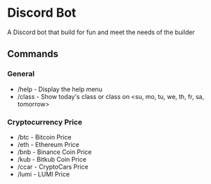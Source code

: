 # Discord Bot
A Discord bot that build for fun and meet the needs of the builder

## Commands
### General
- /help - Display the help menu
- /class <day> - Show today's class or class on <su, mo, tu, we, th, fr, sa, tomorrow>
### Cryptocurrency Price
- /btc - Bitcoin Price
- /eth - Ethereum Price
- /bnb - Binance Coin Price
- /kub - Bitkub Coin Price
- /ccar - CryptoCars Price
- /lumi - LUMI Price
